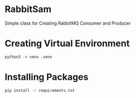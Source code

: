 # RabbitSam

Simple class for Creating RabbitMQ Consumer and Producer

# Creating Virtual Environment

```bash
python3 -m venv .venv
```

# Installing Packages

```bash
pip install -r requirements.txt
```
